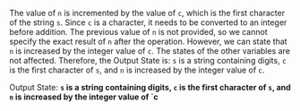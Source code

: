The value of `n` is incremented by the value of `c`, which is the first character of the string `s`. Since `c` is a character, it needs to be converted to an integer before addition. The previous value of `n` is not provided, so we cannot specify the exact result of `n` after the operation. However, we can state that `n` is increased by the integer value of `c`. The states of the other variables are not affected. Therefore, the Output State is: `s` is a string containing digits, `c` is the first character of `s`, and `n` is increased by the integer value of `c`.

Output State: **`s` is a string containing digits, `c` is the first character of `s`, and `n` is increased by the integer value of `c**